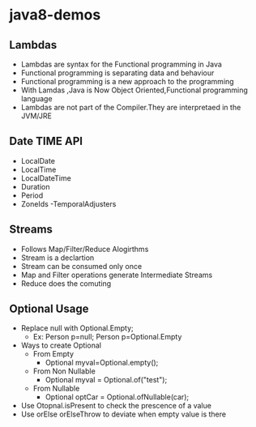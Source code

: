 # java8-demos
## Lambdas
   - Lambdas are syntax for the Functional programming in Java
   - Functional programming is separating data and behaviour
   - Functional programming is a new approach to the programming
   - With Lamdas ,Java is Now Object Oriented,Functional programming language
   - Lambdas are not part of the Compiler.They are interpretaed in the JVM/JRE
## Date TIME API
  - LocalDate
  - LocalTime
  - LocalDateTime
  - Duration
  - Period
  - ZoneIds
  -TemporalAdjusters
## Streams
  - Follows Map/Filter/Reduce Alogirthms
  - Stream is a declartion
  - Stream can be consumed only once
  - Map and Filter operations generate Intermediate Streams
  - Reduce does the comuting
## Optional Usage
  - Replace null with Optional.Empty;
	- Ex: Person p=null;
		 Person p=Optional.Empty
  - Ways to create Optional	
	- From Empty
		- Optional<String> myval=Optional.empty();
	- From Non Nullable 
		- Optional<String> myval = Optional.of("test");
	- From  Nullable 
		- Optional<Car> optCar = Optional.ofNullable(car);
  - Use Otopnal.isPresent to check the prescence of a value
  - Use orElse orElseThrow to deviate when empty value is there
